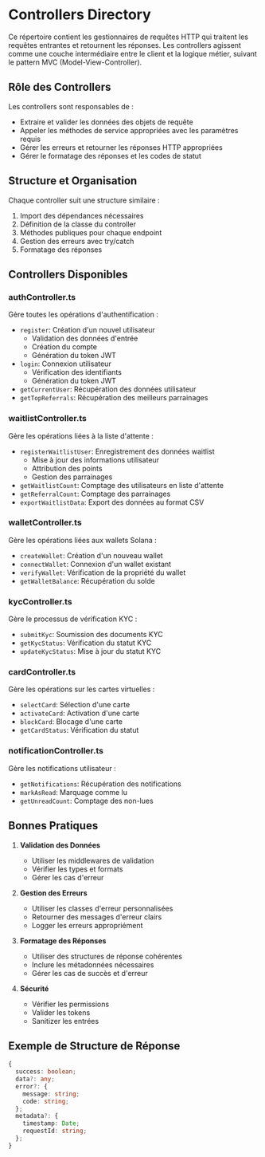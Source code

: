 # Controllers Directory

Ce répertoire contient les gestionnaires de requêtes HTTP qui traitent les requêtes entrantes et retournent les réponses. Les controllers agissent comme une couche intermédiaire entre le client et la logique métier, suivant le pattern MVC (Model-View-Controller).

## Rôle des Controllers

Les controllers sont responsables de :

- Extraire et valider les données des objets de requête
- Appeler les méthodes de service appropriées avec les paramètres requis
- Gérer les erreurs et retourner les réponses HTTP appropriées
- Gérer le formatage des réponses et les codes de statut

## Structure et Organisation

Chaque controller suit une structure similaire :

1. Import des dépendances nécessaires
2. Définition de la classe du controller
3. Méthodes publiques pour chaque endpoint
4. Gestion des erreurs avec try/catch
5. Formatage des réponses

## Controllers Disponibles

### authController.ts

Gère toutes les opérations d'authentification :

- `register`: Création d'un nouvel utilisateur
  - Validation des données d'entrée
  - Création du compte
  - Génération du token JWT
- `login`: Connexion utilisateur
  - Vérification des identifiants
  - Génération du token JWT
- `getCurrentUser`: Récupération des données utilisateur
- `getTopReferrals`: Récupération des meilleurs parrainages

### waitlistController.ts

Gère les opérations liées à la liste d'attente :

- `registerWaitlistUser`: Enregistrement des données waitlist
  - Mise à jour des informations utilisateur
  - Attribution des points
  - Gestion des parrainages
- `getWaitlistCount`: Comptage des utilisateurs en liste d'attente
- `getReferralCount`: Comptage des parrainages
- `exportWaitlistData`: Export des données au format CSV

### walletController.ts

Gère les opérations liées aux wallets Solana :

- `createWallet`: Création d'un nouveau wallet
- `connectWallet`: Connexion d'un wallet existant
- `verifyWallet`: Vérification de la propriété du wallet
- `getWalletBalance`: Récupération du solde

### kycController.ts

Gère le processus de vérification KYC :

- `submitKyc`: Soumission des documents KYC
- `getKycStatus`: Vérification du statut KYC
- `updateKycStatus`: Mise à jour du statut KYC

### cardController.ts

Gère les opérations sur les cartes virtuelles :

- `selectCard`: Sélection d'une carte
- `activateCard`: Activation d'une carte
- `blockCard`: Blocage d'une carte
- `getCardStatus`: Vérification du statut

### notificationController.ts

Gère les notifications utilisateur :

- `getNotifications`: Récupération des notifications
- `markAsRead`: Marquage comme lu
- `getUnreadCount`: Comptage des non-lues

## Bonnes Pratiques

1. **Validation des Données**

   - Utiliser les middlewares de validation
   - Vérifier les types et formats
   - Gérer les cas d'erreur

2. **Gestion des Erreurs**

   - Utiliser les classes d'erreur personnalisées
   - Retourner des messages d'erreur clairs
   - Logger les erreurs appropriément

3. **Formatage des Réponses**

   - Utiliser des structures de réponse cohérentes
   - Inclure les métadonnées nécessaires
   - Gérer les cas de succès et d'erreur

4. **Sécurité**
   - Vérifier les permissions
   - Valider les tokens
   - Sanitizer les entrées

## Exemple de Structure de Réponse

```typescript
{
  success: boolean;
  data?: any;
  error?: {
    message: string;
    code: string;
  };
  metadata?: {
    timestamp: Date;
    requestId: string;
  };
}
```
